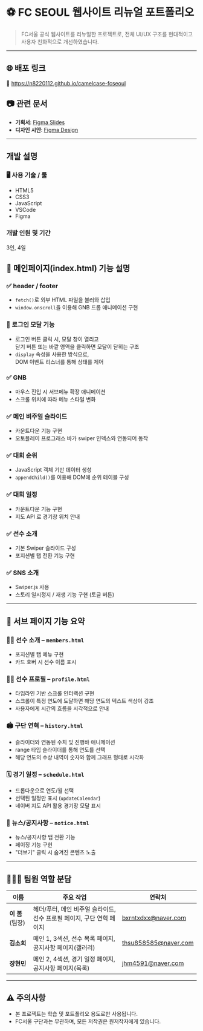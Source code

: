 
# ⚽ FC SEOUL 웹사이트 리뉴얼 포트폴리오

> FC서울 공식 웹사이트를 리뉴얼한 프로젝트로, 전체 UI/UX 구조를 현대적이고 사용자 친화적으로 개선하였습니다.

---

## 🌐 배포 링크  
🔗 https://n8220112.github.io/camelcase-fcseoul

## 📷 관련 문서

- **기획서**: [Figma Slides](https://www.figma.com/slides/mgo5Ms3fR81sEVMTgjBJJl/FC%EC%84%9C%EC%9A%B8-%EB%A6%AC%EB%89%B4%EC%96%BC--%EA%B8%B0%ED%9A%8D%EC%84%9C-?node-id=1-42&t=b6SrriTmVYGcRxzR-1)
- **디자인 시안**: [Figma Design](https://www.figma.com/design/edeRTJ9wCZQQcriQp9ipWM/FC-SEOUL-%EB%A6%AC%EB%89%B4%EC%96%BC--%EC%8A%A4%ED%86%A0%EB%A6%AC%EB%B3%B4%EB%93%9C-?node-id=131-2755&t=IEFCSoxTUYbqMbbS-1)

---
## 개발 설명

### 🖥 사용 기술 / 툴
- HTML5
- CSS3
- JavaScript
- VSCode
- Figma

### 개발 인원 및 기간
3인, 4일

## 🧩 메인페이지(index.html) 기능 설명

### ✅ header / footer
- `fetch()`로 외부 HTML 파일을 불러와 삽입
- `window.onscroll`을 이용해 GNB 드롭 애니메이션 구현

### 🔐 로그인 모달 기능

- 로그인 버튼 클릭 시, 모달 창이 열리고  
  닫기 버튼 또는 바깥 영역을 클릭하면 모달이 닫히는 구조
- `display` 속성을 사용한 방식으로,  
  DOM 이벤트 리스너를 통해 상태를 제어

### ✅ GNB
- 마우스 진입 시 서브메뉴 확장 애니메이션
- 스크롤 위치에 따라 메뉴 스타일 변화

### ✅ 메인 비주얼 슬라이드
- 카운트다운 기능 구현
- 오토플레이 프로그래스 바가 swiper 인덱스와 연동되어 동작

### ✅ 대회 순위
- JavaScript 객체 기반 데이터 생성
- `appendChild()`를 이용해 DOM에 순위 테이블 구성

### ✅ 대회 일정
- 카운트다운 기능 구현
- 지도 API 로 경기창 위치 안내

### ✅ 선수 소개
- 기본 Swiper 슬라이드 구성
- 포지션별 탭 전환 기능 구현

### ✅ SNS 소개
- Swiper.js 사용
- 스토리 일시정지 / 재생 기능 구현 (토글 버튼)

---

## 📄 서브 페이지 기능 요약

### 🏃‍♂️ 선수 소개 – `members.html`
- 포지션별 탭 메뉴 구현
- 카드 호버 시 선수 이름 표시

### 🧑‍🏫 선수 프로필 – `profile.html`
- 타임라인 기반 스크롤 인터랙션 구현
- 스크롤이 특정 연도에 도달하면 해당 연도의 텍스트 색상이 강조
- 사용자에게 시간의 흐름을 시각적으로 안내

### 🏟️ 구단 연혁 – `history.html`
- 슬라이더와 연동된 수치 및 진행바 애니메이션
- range 타입 슬라이더를 통해 연도를 선택
- 해당 연도의 수상 내역이 숫자와 함께 그래프 형태로 시각화

### 🗓️ 경기 일정 – `schedule.html`
- 드롭다운으로 연도/월 선택
- 선택된 일정만 표시 (`updateCalendar`)
- 네이버 지도 API 활용 경기장 모달 표시

### 📢 뉴스/공지사항 – `notice.html`
- 뉴스/공지사항 탭 전환 기능
- 페이징 기능 구현
- "더보기" 클릭 시 숨겨진 콘텐츠 노출

---

## 🧑‍🤝‍🧑 팀원 역할 분담

| 이름 | 주요 작업 | 연락처 |
|------|-----------|-----------|
| **이 봄** (팀장) | 헤더/푸터, 메인 비주얼 슬라이드, 선수 프로필 페이지, 구단 연혁 페이지 | bxrntxdxx@naver.com |
| **김소희** | 메인 1, 3섹션, 선수 목록 페이지, 공지사항 페이지(갤러리) | thsu858585@naver.com |
| **장현민** | 메인 2, 4섹션, 경기 일정 페이지, 공지사항 페이지(목록) | jhm4591@naver.com |

---

## ⚠️ 주의사항

- 본 프로젝트는 학습 및 포트폴리오 용도로만 사용됩니다.
- FC서울 구단과는 무관하며, 모든 저작권은 원저작자에게 있습니다.
